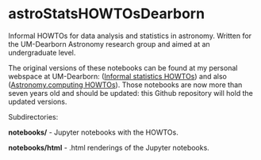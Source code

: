 # astroStatsHOWTOsDearborn
Informal HOWTOs for data analysis and statistics in astronomy. Written for the UM-Dearborn Astronomy research group and aimed at an undergraduate level.

The original versions of these notebooks can be found at my personal
webspace at UM-Dearborn: ([Informal statistics HOWTOs](http://www-personal.umd.umich.edu/~wiclarks/ASTRGroup/StatsSeminars/index.html))
and also
([Astronomy.computing HOWTOs](http://www-personal.umd.umich.edu/~wiclarks/AstroLab/HOWTOs/HOWTO_iPython.html#MC_Errors)). Those
notebooks are now more than seven years old and should be updated:
this Github repository will hold the updated versions.

Subdirectories:

**notebooks/** - Jupyter notebooks with the HOWTOs.

**notebooks/html** - .html renderings of the Jupyter notebooks.
